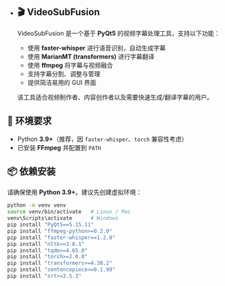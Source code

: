- ## 🎬 VideoSubFusion

  VideoSubFusion 是一个基于 **PyQt5** 的视频字幕处理工具，支持以下功能：

  - 使用 **faster-whisper** 进行语音识别，自动生成字幕  
  - 使用 **MarianMT (transformers)** 进行字幕翻译  
  - 使用 **ffmpeg** 将字幕与视频融合  
  - 支持字幕分割、调整与管理  
  - 提供简洁易用的 GUI 界面  

  该工具适合视频制作者、内容创作者以及需要快速生成/翻译字幕的用户。

## 🔧 环境要求

- Python **3.9+**（推荐，因 `faster-whisper`、`torch` 兼容性考虑）  
- 已安装 **FFmpeg** 并配置到 `PATH`  

## 📦 依赖安装

请确保使用 **Python 3.9+**。建议先创建虚拟环境：

```bash
python -m venv venv
source venv/bin/activate   # Linux / Mac
venv\Scripts\activate      # Windows
pip install "PyQt5==5.15.11"
pip install "ffmpeg-python>=0.2.0"
pip install "faster-whisper==1.2.0"
pip install "nltk>=3.8.1"
pip install "tqdm>=4.65.0"
pip install "torch>=2.0.0"
pip install "transformers>=4.38.2"
pip install "sentencepiece>=0.1.99"
pip install "srt>=3.5.3"
```

